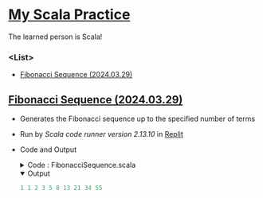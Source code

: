 # [My Scala Practice](../README.md#my-scala-practice)

The learned person is Scala!


### \<List>

- [Fibonacci Sequence (2024.03.29)](#fibonacci-sequence-20240329)


## [Fibonacci Sequence (2024.03.29)](#list)

- Generates the Fibonacci sequence up to the specified number of terms
- Run by *Scala code runner version 2.13.10* in [Replit](https://replit.com/)
- Code and Output
  <details>
    <summary>Code : FibonacciSequence.scala</summary>

  ```scala
  object FibonacciSequence {

    /**
    * Generates the Fibonacci sequence up to the specified number of terms.
    * @param n The number of terms in the Fibonacci sequence to generate.
    * @return A list containing the Fibonacci sequence up to the specified number of terms.
    */
    def generateFibonacci(n: Int): List[Int] = {
      // Helper function for generating Fibonacci sequence recursively
      def generateFibonacciHelper(count: Int, a: Int, b: Int, acc: List[Int]): List[Int] = {
        if (count <= 0) acc.reverse
        else generateFibonacciHelper(count - 1, b, a + b, (a + b) :: acc)
        // In Scala, `(a + b) :: acc` is more efficient than `acc :+ (a + b)` for adding elements to a list.
      }

      // Call the helper function to generate the Fibonacci sequence and set initial values
      if (n <= 0) List()
      else if (n == 1) List(1)
      else generateFibonacciHelper(n - 2, 1, 1, List(1, 1))
    }

    /**
    * Main method to print the first 10 terms of the Fibonacci sequence horizontally with spaces between elements.
    * @param args Command line arguments (unused).
    */
    def main(args: Array[String]): Unit = {
      val fibonacciSequence = generateFibonacci(10)
      println(fibonacciSequence.mkString(" "))
    }
  }
  ```
  </details>
  <details open="">
    <summary>Output</summary>

  ```scala
  1 1 2 3 5 8 13 21 34 55
  ```
  </details>
